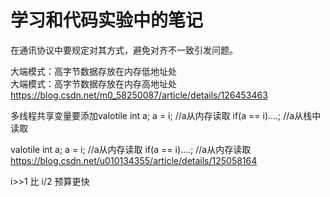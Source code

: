 # 学习和代码实验中的笔记  


在通讯协议中要规定对其方式，避免对齐不一致引发问题。  

大端模式：高字节数据存放在内存低地址处    
大端模式：高字节数据存放在内存高地址处
https://blog.csdn.net/m0_58250087/article/details/126453463

多线程共享变量要添加valotile
int a;
a = i;		//a从内存读取
if(a == i)....;	//a从栈中读取

valotile int a;
a = i;		//a从内存读取
if(a == i)....;	//a从内存读取
https://blog.csdn.net/u010134355/article/details/125058164

i>>1 比 i/2 预算更快